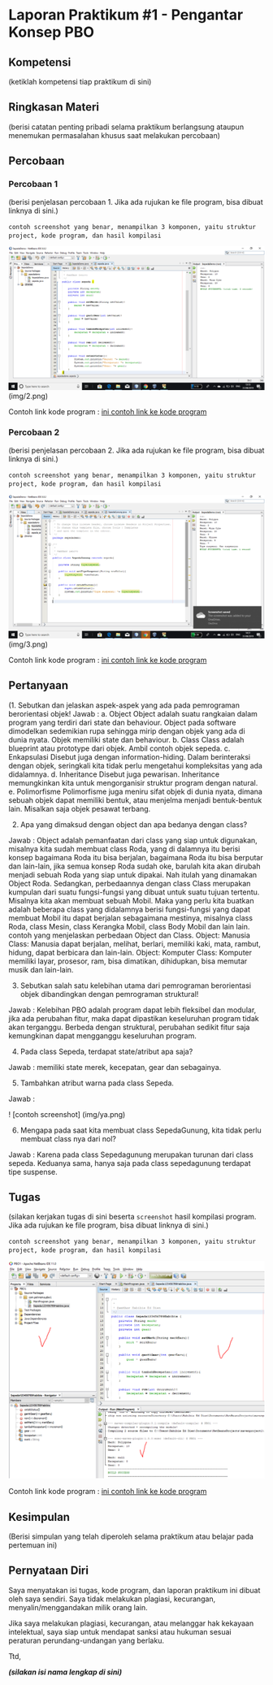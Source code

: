 # Laporan Praktikum #1 - Pengantar Konsep PBO

## Kompetensi

(ketiklah kompetensi tiap praktikum di sini)

## Ringkasan Materi

(berisi catatan penting pribadi selama praktikum berlangsung ataupun menemukan permasalahan khusus saat melakukan percobaan)

## Percobaan

### Percobaan 1

(berisi penjelasan percobaan 1. Jika ada rujukan ke file program, bisa dibuat linknya di sini.)

`contoh screenshot yang benar, menampilkan 3 komponen, yaitu struktur project, kode program, dan hasil kompilasi`

![contoh screenshot](img/nining.png)(img/2.png)

Contoh link kode program : [ini contoh link ke kode program](../../src/1_Pengantar_Konsep_PBO/SepedaDemo.java)

### Percobaan 2

(berisi penjelasan percobaan 2. Jika ada rujukan ke file program, bisa dibuat linknya di sini.)

`contoh screenshot yang benar, menampilkan 3 komponen, yaitu struktur project, kode program, dan hasil kompilasi`

![contoh screenshot](img/4.png)(img/3.png)

Contoh link kode program : [ini contoh link ke kode program](../../src/1_Pengantar_Konsep_PBO/SepedaGunung.java)

## Pertanyaan

(1. Sebutkan dan jelaskan aspek-aspek yang ada pada pemrograman berorientasi objek! 
Jawab : a. Object Object adalah suatu rangkaian dalam program yang terdiri dari state dan behaviour. Object pada software dimodelkan sedemikian rupa sehingga mirip dengan objek yang ada di dunia nyata. Objek memiliki state dan behaviour.
b. Class Class adalah blueprint atau prototype dari objek. Ambil contoh objek sepeda.
c. Enkapsulasi Disebut juga dengan information-hiding. Dalam berinteraksi dengan objek, seringkali kita tidak perlu mengetahui kompleksitas yang ada didalamnya.
d. Inheritance Disebut juga pewarisan. Inheritance memungkinkan kita untuk mengorganisir struktur program dengan natural.
e. Polimorfisme Polimorfisme juga meniru sifat objek di dunia nyata, dimana sebuah objek dapat memiliki bentuk, atau menjelma menjadi bentuk-bentuk lain. Misalkan saja objek pesawat terbang.

2. Apa yang dimaksud dengan object dan apa bedanya dengan class? 

Jawab : Object adalah pemanfaatan dari class yang siap untuk digunakan, misalnya kita sudah membuat class Roda, yang di dalamnya itu berisi konsep bagaimana Roda itu bisa berjalan, bagaimana Roda itu bisa berputar dan lain-lain, jika semua konsep Roda sudah oke, barulah kita akan dirubah menjadi sebuah Roda yang siap untuk dipakai. Nah itulah yang dinamakan Object Roda. Sedangkan, perbedaannya dengan class Class merupakan kumpulan dari suatu fungsi-fungsi yang dibuat untuk suatu tujuan tertentu. Misalnya kita akan membuat sebuah Mobil. Maka yang perlu kita buatkan adalah beberapa class yang didalamnya berisi fungsi-fungsi yang dapat membuat Mobil itu dapat berjalan sebagaimana mestinya, misalnya class Roda, class Mesin, class Kerangka Mobil, class Body Mobil dan lain lain. 
contoh yang menjelaskan perbedaan Object dan Class.
Object: Manusia
Class: Manusia dapat berjalan, melihat, berlari, memiliki kaki, mata, rambut, hidung, dapat berbicara dan lain-lain.
Object: Komputer
Class: Komputer memiliki layar, prosesor, ram, bisa dimatikan, dihidupkan, bisa memutar musik dan lain-lain.

3. Sebutkan salah satu kelebihan utama dari pemrograman berorientasi objek dibandingkan dengan pemrograman struktural! 

Jawab : Kelebihan PBO adalah program dapat lebih fleksibel dan modular, jika ada perubahan fitur, maka dapat dipastikan keseluruhan program tidak akan terganggu. Berbeda dengan struktural, perubahan sedikit fitur saja kemungkinan dapat mengganggu keseluruhan program.

4. Pada class Sepeda, terdapat state/atribut apa saja? 

Jawab : memiliki state merek, kecepatan, gear dan sebagainya.

5. Tambahkan atribut warna pada class Sepeda. 

Jawab : 

! [contoh screenshot] (img/ya.png)

6. Mengapa pada saat kita membuat class SepedaGunung, kita tidak perlu membuat class nya dari nol? 

Jawab : Karena pada class Sepedagunung merupakan turunan dari class sepeda. Keduanya sama, hanya saja pada class sepedagunung terdapat tipe suspense.


## Tugas

(silakan kerjakan tugas di sini beserta `screenshot` hasil kompilasi program. Jika ada rujukan ke file program, bisa dibuat linknya di sini.)

`contoh screenshot yang benar, menampilkan 3 komponen, yaitu struktur project, kode program, dan hasil kompilasi`

![contoh screenshot](img/contoh-schot1.PNG)

Contoh link kode program : [ini contoh link ke kode program](../../src/1_Pengantar_Konsep_PBO/Contoh12345Hab.java)

## Kesimpulan

(Berisi simpulan yang telah diperoleh selama praktikum atau belajar pada pertemuan ini)

## Pernyataan Diri

Saya menyatakan isi tugas, kode program, dan laporan praktikum ini dibuat oleh saya sendiri. Saya tidak melakukan plagiasi, kecurangan, menyalin/menggandakan milik orang lain.

Jika saya melakukan plagiasi, kecurangan, atau melanggar hak kekayaan intelektual, saya siap untuk mendapat sanksi atau hukuman sesuai peraturan perundang-undangan yang berlaku.

Ttd,

***(silakan isi nama lengkap di sini)***